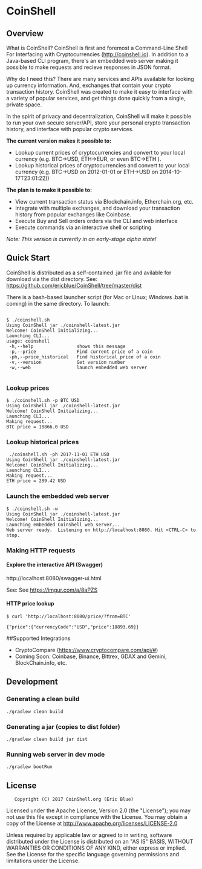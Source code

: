 # CoinShell 

## Overview

What is CoinShell?  CoinShell is first and foremost a Command-Line Shell For Interfacing with 
Cryptocurrencies (http://coinshell.io).  In addition to a Java-based CLI program, there's an embedded web 
server making it possible to make requests and recieve responses in JSON format.  

Why do I need this? There are many services and APIs available for looking up currency information.  And, exchanges
that contain your crypto transaction history.  CoinShell was created to make it easy to interface
with a variety of popular services, and get things done quickly from a single, private space.

In the spirit of privacy and decentralization, CoinShell will make it possible to run your own
secure server/API, store your personal crypto transaction history, and interface with popular 
crypto services.

**The current version makes it possible to:**

* Lookup current prices of cryptocurrencies and convert to your local currency (e.g. BTC->USD, ETH->EUR, or even BTC->ETH ).
* Lookup historical prices of cryptocurrencies and convert to your local currency (e.g. BTC->USD on 2012-01-01 or ETH->USD on 2014-10-17T23:01:22))

**The plan is to make it possible to:**

* View current transaction status via Blockchain.info, Etherchain.org, etc.
* Integrate with multiple exchanges, and download your transaction history from popular exchanges like Coinbase.
* Execute Buy and Sell orders orders via the CLI and web interface
* Execute commands via an interactive shell or scripting
 
_Note: This version is currently in an early-stage alpha state!_ 


## Quick Start

CoinShell is distributed as a self-contained .jar file and avilable for download via the dist directory.  See: https://github.com/ericblue/CoinShell/tree/master/dist

There is a bash-based launcher script (for Mac or LInux; WIndows .bat is coming) in the same directory. To launch:

```

$ ./coinshell.sh 
Using CoinShell jar ./coinshell-latest.jar
Welcome! CoinShell Initializing...
Launching CLI...
usage: coinshell
 -h,--help                shows this message
 -p,--price               Find current price of a coin
 -ph,--price_historical   Find historical price of a coin
 -v,--version             Get version number
 -w,--web                 launch embedded web server


```
### Lookup prices

```
$ ./coinshell.sh -p BTC USD
Using CoinShell jar ./coinshell-latest.jar
Welcome! CoinShell Initializing...
Launching CLI...
Making request...
BTC price = 18866.0 USD

```

### Lookup historical prices
```
 ./coinshell.sh -ph 2017-11-01 ETH USD
Using CoinShell jar ./coinshell-latest.jar
Welcome! CoinShell Initializing...
Launching CLI...
Making request...
ETH price = 289.42 USD

```

### Launch the embedded web server
``` 
$ ./coinshell.sh -w
Using CoinShell jar ./coinshell-latest.jar
Welcome! CoinShell Initializing...
Launching embedded CoinShell web server...
Web server ready.  Listening on http://localhost:8080. Hit <CTRL-C> to stop.

```

### Making HTTP requests

#### Explore the interactive API (Swagger)
http://localhost:8080/swagger-ui.html

See: See https://imgur.com/a/8aPZS


#### HTTP price lookup

```
$ curl 'http://localhost:8080/price/?from=BTC'

{"price":{"currencyCode":"USD","price":18893.69}}

```

##Supported Integrations

* CryptoCompare (https://www.cryptocompare.com/api/#)
* Coming Soon: Coinbase, Binance, Bittrex, GDAX and Gemini, BlockChain.info, etc.

## Development

### Generating a clean build
```
./gradlew clean build
```

### Generating a jar (copies to dist folder)
```
./gradlew clean build jar dist
```

### Running web server in dev mode
```
./gradlew bootRun
```

## License


       Copyright (C) 2017 CoinShell.org (Eric Blue)

Licensed under the Apache License, Version 2.0 (the "License");
you may not use this file except in compliance with the License.
You may obtain a copy of the License at
http://www.apache.org/licenses/LICENSE-2.0

Unless required by applicable law or agreed to in writing, software
distributed under the License is distributed on an "AS IS" BASIS,
WITHOUT WARRANTIES OR CONDITIONS OF ANY KIND, either express or implied.
See the License for the specific language governing permissions and
limitations under the License.
